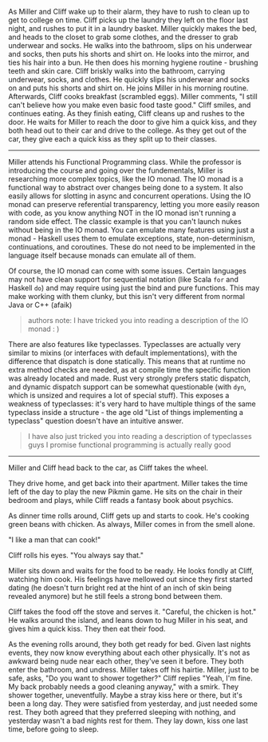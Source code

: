 As Miller and Cliff wake up to their alarm, they have to rush to clean up to get to college on time. Cliff picks up the laundry they left on the floor last night, 
and rushes to put it in a laundry basket. Miller quickly makes the bed, and heads to the closet to grab some clothes, and the dresser to grab underwear and socks. 
He walks into the bathroom, slips on his underwear and socks, then puts his shorts and shirt on. He looks into the mirror, and ties his hair into a bun. He then does 
his morning hygiene routine - brushing teeth and skin care. Cliff briskly walks into the bathroom, carrying underwear, socks, and clothes. He quickly slips his underwear
and socks on and puts his shorts and shirt on. He joins Miller in his morning routine. Afterwards, Cliff cooks breakfast (scrambled eggs). Miller comments, "I still
can't believe how you make even basic food taste good." Cliff smiles, and continues eating. As they finish eating, Cliff cleans up and rushes to the door. He waits 
for Miller to reach the door to give him a quick kiss, and they both head out to their car and drive to the college. As they get out of the car, they give each a quick
kiss as they split up to their classes. 

--- 

Miller attends his Functional Programming class. While the professor is introducing the course and going over the fundementals, Miller is researching more complex topics,
like the IO monad. The IO monad is a functional way to abstract over changes being done to a system. It also easily allows for slotting in async and concurrent operations.
Using the IO monad can preserve referential transparency, letting you more easily reason with code, as you know anything NOT in the IO monad isn't running a random side 
effect. The classic example is that you can't launch nukes without being in the IO monad. You can emulate many features using just a monad - Haskell uses them to 
emulate exceptions, state, non-determinism, continuations, and coroutines. These do not need to be implemented in the language itself because monads can emulate
all of them.

Of course, the IO monad can come with some issues. Certain languages may not have clean support for sequential notation (like Scala `for` and Haskell `do`) and may require
using just the bind and pure functions. This may make working with them clunky, but this isn't very different from normal Java or C++ (afaik)

> authors note: I have tricked you into reading a description of the IO monad : )

There are also features like typeclasses. Typeclasses are actually very similar to mixins (or interfaces with default implementations), with the difference 
that dispatch is done statically. This means that at runtime no extra method checks are needed, as at compile time the specific function was already located and
made. Rust very strongly prefers static dispatch, and dynamic dispatch support can be somewhat questionable (with `dyn`, which is unsized and requires a lot of special
stuff). This exposes a weakness of typeclasses: it's very hard to have multiple things of the same typeclass inside a structure - the age old "List of things implementing
a typeclass" question doesn't have an intuitive answer. 

> I have also just tricked you into reading a description of typeclasses
> guys I promise functional programming is actually really good

---

Miller and Cliff head back to the car, as Cliff takes the wheel. 

They drive home, and get back into their apartment. Miller takes the time left of the day to play the new Pikmin game. He sits on the chair in their bedroom and plays,
while Cliff reads a fantasy book about psychics. 

As dinner time rolls around, Cliff gets up and starts to cook. He's cooking green beans with chicken. As always, Miller comes in from the smell alone. 

"I like a man that can cook!"

Cliff rolls his eyes. "You always say that." 

Miller sits down and waits for the food to be ready. He looks fondly at Cliff, watching him cook. His feelings have mellowed out since they first started dating
(he doesn't turn bright red at the hint of an inch of skin being revealed anymore) but he still feels a strong bond between them. 

Cliff takes the food off the stove and serves it. "Careful, the chicken is hot." He walks around the island, and leans down to hug Miller in his seat, and gives him a 
quick kiss. They then eat their food. 

As the evening rolls around, they both get ready for bed. Given last nights events, they now know everything about each other physically. It's not as awkward
being nude near each other, they've seen it before. They both enter the bathroom, and undress. Miller takes off his hairtie. Miller, just to be safe, asks, 
"Do you want to shower together?" Cliff replies "Yeah, I'm fine. My back probably needs a good cleaning anyway," with a smirk. They shower together, uneventfully. 
Maybe a stray kiss here or there, but it's been a long day. They were satisfied from yesterday, and just needed some rest. They both agreed that they preferred sleeping
with nothing, and yesterday wasn't a bad nights rest for them. They lay down, kiss one last time, before going to sleep.


